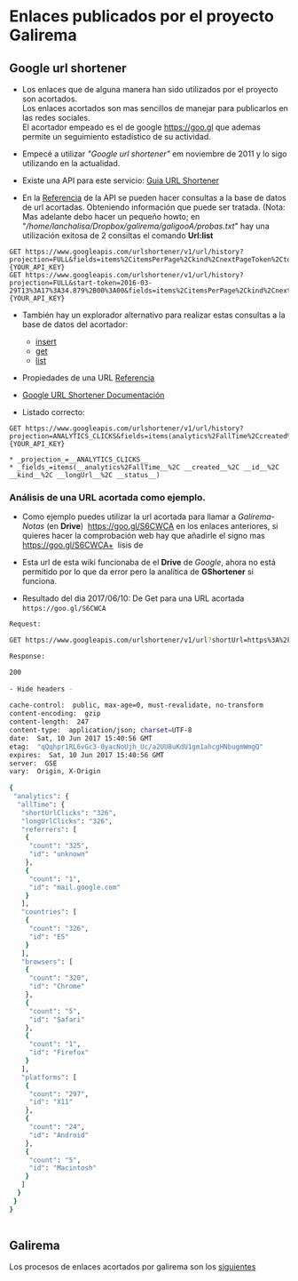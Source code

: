 # Enlaces publicados por el proyecto Galirema


## Google url shortener

* Los enlaces que de alguna manera han sido utilizados por el proyecto son acortados.  
Los enlaces acortados son mas sencillos de manejar para publicarlos en las redes sociales.  
El acortador empeado es el de google <https://goo.gl> que ademas permite un seguimiento estadístico de su actividad.

* Empecé a utilizar _"Google url shortener"_ em noviembre de 2011 y lo sigo utilizando en la actualidad.

* Existe una API para este servicio: [Guia URL Shortener][]

* En la [Referencia][] de la API se pueden hacer consultas a la base de datos de url acortadas. Obteniendo información que puede ser tratada. (Nota: Mas adelante debo hacer un pequeño howto; en "_/home/lanchalisa/Dropbox/galirema/galigooA/probas.txt_" hay una utilización exitosa de 2 consiltas el comando __Url:list__  
```
GET https://www.googleapis.com/urlshortener/v1/url/history?projection=FULL&fields=items%2CitemsPerPage%2Ckind%2CnextPageToken%2CtotalItems&key={YOUR_API_KEY} 
GET https://www.googleapis.com/urlshortener/v1/url/history?projection=FULL&start-token=2016-03-29T13%3A17%3A34.879%2B00%3A00&fields=items%2CitemsPerPage%2Ckind%2CnextPageToken%2CtotalItems&key={YOUR_API_KEY}
```

* También hay un explorador alternativo para realizar estas consultas a la base de datos del acortador:
	+ [insert](http://code.google.com/apis/explorer/#_s=urlshortener&_v=v1&_m=url.insert)
	+ [get](http://developers.google.com/apis-explorer/#p/urlshortener/v1/urlshortener.url.get)
	+ [list](http://developers.google.com/apis-explorer/#p/urlshortener/v1/urlshortener.url.list)

* Propiedades de una URL [Referencia](referenciaVisionGeneral.md)

* [Google URL Shortener Documentación](https://developers.google.com/url-shortener/)

* Listado correcto:
```
GET https://www.googleapis.com/urlshortener/v1/url/history?projection=ANALYTICS_CLICKS&fields=items(analytics%2FallTime%2Ccreated%2Cid%2Ckind%2ClongUrl%2Cstatus)&key={YOUR_API_KEY}
```
	* _projection_=__ANALYTICS_CLICKS__
	* _fields_=items(__analytics%2FallTime__%2C __created__%2C __id__%2C __kind__%2C __longUrl__%2C __status__)


### Análisis de una URL acortada como ejemplo.


* Como ejemplo puedes utilizar la url acortada para llamar a _Galirema-Notas_ (en __Drive__)  <https://goo.gl/S6CWCA> en los enlaces anteriores, si quieres hacer la comprobación web hay que añadirle el signo mas <https://goo.gl/S6CWCA+>  lisis de

* Esta url de esta wiki funcionaba de el __Drive__ de _Google_, ahora no está permitido por lo que da error pero la analítica de __GShortener__ si funciona.

+ Resultado del dia 2017/06/10: De Get para una URL acortada `https://goo.gl/S6CWCA`

``` bash
Request:

GET https://www.googleapis.com/urlshortener/v1/url?shortUrl=https%3A%2F%2Fgoo.gl%2FS6CWCA&projection=FULL&fields=analytics%2FallTime&key={YOUR_API_KEY}

Response: 

200
 
- Hide headers -
 
cache-control:  public, max-age=0, must-revalidate, no-transform
content-encoding:  gzip
content-length:  247
content-type:  application/json; charset=UTF-8
date:  Sat, 10 Jun 2017 15:40:56 GMT
etag:  "qQqhpr1RL6vGc3-0yacNoUjh_Uc/a2UU8uKdU1gm1ahcgHNbugmWmgQ"
expires:  Sat, 10 Jun 2017 15:40:56 GMT
server:  GSE
vary:  Origin, X-Origin
 
{
 "analytics": {
  "allTime": {
   "shortUrlClicks": "326",
   "longUrlClicks": "326",
   "referrers": [
    {
     "count": "325",
     "id": "unknown"
    },
    {
     "count": "1",
     "id": "mail.google.com"
    }
   ],
   "countries": [
    {
     "count": "326",
     "id": "ES"
    }
   ],
   "browsers": [
    {
     "count": "320",
     "id": "Chrome"
    },
    {
     "count": "5",
     "id": "Safari"
    },
    {
     "count": "1",
     "id": "Firefox"
    }
   ],
   "platforms": [
    {
     "count": "297",
     "id": "X11"
    },
    {
     "count": "24",
     "id": "Android"
    },
    {
     "count": "5",
     "id": "Macintosh"
    }
   ]
  }
 }
}
 
```
## Galirema

Los procesos de enlaces acortados por galirema son los [siguientes](URLgalire.md)



 [Guia URL Shortener]: https://developers.google.com/url-shortener/
 [getting_started]: https://developers.google.com/url-shortener/v1/getting_started
 [performance]: https://developers.google.com/url-shortener/v1/performance
 [Referencia]: https://developers.google.com/url-shortener/v1/




